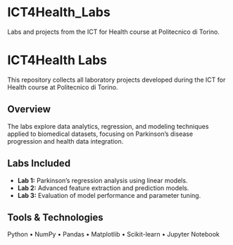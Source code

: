 # ICT4Health_Labs
Labs and projects from the ICT for Health course at Politecnico di Torino.
# ICT4Health Labs
This repository collects all laboratory projects developed during the ICT for Health course 
at Politecnico di Torino.

## Overview
The labs explore data analytics, regression, and modeling techniques applied to biomedical 
datasets, focusing on Parkinson’s disease progression and health data integration.

## Labs Included
- **Lab 1:** Parkinson’s regression analysis using linear models.
- **Lab 2:** Advanced feature extraction and prediction models.
- **Lab 3:** Evaluation of model performance and parameter tuning.

## Tools & Technologies
Python • NumPy • Pandas • Matplotlib • Scikit-learn • Jupyter Notebook

